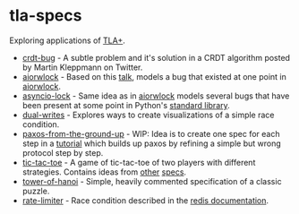 # tla-specs

Exploring applications of [TLA+](https://en.wikipedia.org/wiki/TLA%2B).

* [crdt-bug](crdt-bug) - A subtle problem and it's solution in a CRDT algorithm posted by Martin Kleppmann on Twitter.
* [aiorwlock](aiorwlock) - Based on this [talk](https://www.youtube.com/watch?v=gRr9ymtAN6E), models a bug that existed at one point in [aiorwlock](https://github.com/aio-libs/aiorwlock).
* [asyncio-lock](asyncio-lock) - Same idea as in [aiorwlock](aiorwlock) models several bugs that have been present at some point in Python's [standard library](https://docs.python.org/3/library/asyncio-sync.html#lock).
* [dual-writes](dual-writes) - Explores ways to create visualizations of a simple race condition.
* [paxos-from-the-ground-up](paxos-from-the-ground-up) - WIP: Idea is to create one spec for each step in a [tutorial](http://imnaseer.net/paxos-from-the-ground-up.html) which builds up paxos by refining a simple but wrong protocol step by step.
* [tic-tac-toe](tic-tac-toe) - A game of tic-tac-toe of two players with different strategies. Contains ideas from [other](https://pron.github.io/files/TicTacToe.pdf) [specs](https://groups.google.com/g/tlaplus/c/rSmABu1YTw4/m/SrICRC12AAAJ).
* [tower-of-hanoi](tower-of-hanoi) - Simple, heavily commented specification of a classic puzzle.
* [rate-limiter](rate-limiter) - Race condition described in the [redis documentation](https://redis.io/commands/incr/#pattern-rate-limiter-2).
